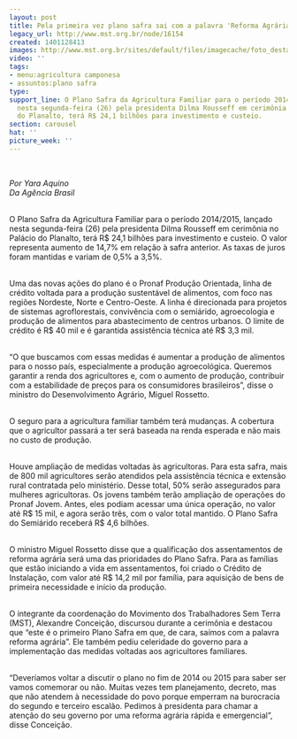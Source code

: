 ```yaml
---
layout: post
title: Pela primeira vez plano safra sai com a palavra 'Reforma Agrária'
legacy_url: http://www.mst.org.br/node/16154
created: 1401128413
images: http://www.mst.org.br/sites/default/files/imagecache/foto_destaque/agricultura_familiar_ABr.JPG
video: ''
tags:
- menu:agricultura camponesa
- assuntos:plano safra
type: 
support_line: O Plano Safra da Agricultura Familiar para o período 2014/2015, lançado
  nesta segunda-feira (26) pela presidenta Dilma Rousseff em cerimônia no Palácio
  do Planalto, terá R$ 24,1 bilhões para investimento e custeio.
section: carousel
hat: ''
picture_week: ''
---
```

<p>&nbsp;</p><p><em>Por Yara Aquino<br>Da Agência Brasil&nbsp;</em></p><p><br>O Plano Safra da Agricultura Familiar para o período 2014/2015, lançado nesta segunda-feira (26) pela presidenta Dilma Rousseff em cerimônia no Palácio do Planalto, terá R$ 24,1 bilhões para investimento e custeio. O valor representa aumento de 14,7% em relação à safra anterior. As taxas de juros foram mantidas e variam de 0,5% a 3,5%.</p><p><br>Uma das novas ações do plano é o Pronaf Produção Orientada, linha de crédito voltada para a produção sustentável de alimentos, com foco nas regiões Nordeste, Norte e Centro-Oeste. A linha é direcionada para projetos de sistemas agroflorestais, convivência com o semiárido, agroecologia e produção de alimentos para abastecimento de centros urbanos. O limite de crédito é R$ 40 mil e é garantida assistência técnica até R$ 3,3 mil.</p><p><br>“O que buscamos com essas medidas é aumentar a produção de alimentos para o nosso país, especialmente a produção agroecológica. Queremos garantir a renda dos agricultores e, com o aumento de produção, contribuir com a estabilidade de preços para os consumidores brasileiros”, disse o ministro do Desenvolvimento Agrário, Miguel Rossetto.</p><p><br>O seguro para a agricultura familiar também terá mudanças. A cobertura que o agricultor passará a ter será baseada na renda esperada e não mais no custo de produção.</p><p><br>Houve ampliação de medidas voltadas às agricultoras. Para esta safra, mais de 800 mil agricultores serão atendidos pela assistência técnica e extensão rural contratada pelo ministério. Desse total, 50% serão assegurados para mulheres agricultoras. Os jovens também terão ampliação de operações do Pronaf Jovem. Antes, eles podiam acessar uma única operação, no valor até R$ 15 mil, e agora serão três, com o valor total mantido. O Plano Safra do Semiárido receberá R$ 4,6 bilhões.</p><p><br>O ministro Miguel Rossetto disse que a qualificação dos assentamentos de reforma agrária será uma das prioridades do Plano Safra. Para as famílias que estão iniciando a vida em assentamentos, foi criado o Crédito de Instalação, com valor até R$ 14,2 mil por família, para aquisição de bens de primeira necessidade e início da produção.</p><p><br>O integrante da coordenação do Movimento dos Trabalhadores Sem Terra (MST), Alexandre Conceição, discursou durante a cerimônia e destacou que “este é o primeiro Plano Safra em que, de cara, saímos com a palavra reforma agrária”. Ele também pediu celeridade do governo para a implementação das medidas voltadas aos agricultores familiares.</p><p><br>“Deveríamos voltar a discutir o plano no fim de 2014 ou 2015 para saber ser vamos comemorar ou não. Muitas vezes tem planejamento, decreto, mas que não atendem à necessidade do povo porque emperram na burocracia do segundo e terceiro escalão. Pedimos à presidenta para chamar a atenção do seu governo por uma reforma agrária rápida e emergencial”, disse Conceição.</p><p>&nbsp;</p>
